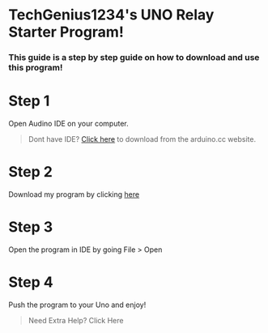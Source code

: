 # TechGenius1234's UNO Relay Starter Program!
### This guide is a step by step guide on how to download and use this program!

# Step 1
Open Audino IDE on your computer.
> Dont have IDE? [Click here](https://www.arduino.cc/en/software/) to download from the arduino.cc website.

# Step 2
Download my program by clicking [here](https://github.com/TechGenius1234/AudinoUnoRelayProgram/releases/tag/Releases)

# Step 3
Open the program in IDE by going File > Open

# Step 4
Push the program to your Uno and enjoy!

> Need Extra Help? Click Here
